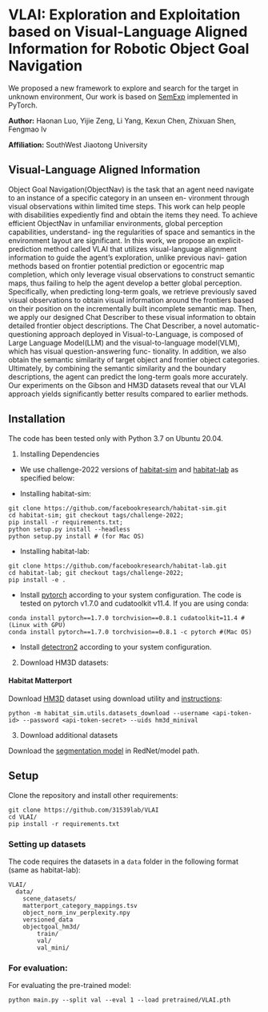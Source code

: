 # VLAI: Exploration and Exploitation based on Visual-Language Aligned Information for Robotic Object Goal Navigation

We proposed a new framework to explore and search for the target in unknown environment, Our work is based on [SemExp](https://github.com/devendrachaplot/Object-Goal-Navigation) implemented in PyTorch.

**Author:** Haonan Luo, Yijie Zeng, Li Yang, Kexun Chen, Zhixuan Shen, Fengmao lv

**Affiliation:** SouthWest Jiaotong University

## Visual-Language Aligned Information

Object Goal Navigation(ObjectNav) is the task that an agent need navigate to an instance of a specific category in an unseen en-
vironment through visual observations within limited time steps. This work can help people with disabilities expediently find and
obtain the items they need. To achieve efficient ObjectNav in unfamiliar environments, global perception capabilities, understand-
ing the regularities of space and semantics in the environment layout are significant. In this work, we propose an explicit-prediction
method called VLAI that utilizes visual-language alignment information to guide the agent’s exploration, unlike previous navi-
gation methods based on frontier potential prediction or egocentric map completion, which only leverage visual observations to
construct semantic maps, thus failing to help the agent develop a better global perception. Specifically, when predicting long-term
goals, we retrieve previously saved visual observations to obtain visual information around the frontiers based on their position on
the incrementally built incomplete semantic map. Then, we apply our designed Chat Describer to these visual information to obtain
detailed frontier object descriptions. The Chat Describer, a novel automatic-questioning approach deployed in Visual-to-Language,
is composed of Large Language Model(LLM) and the visual-to-language model(VLM), which has visual question-answering func-
tionality. In addition, we also obtain the semantic similarity of target object and frontier object categories. Ultimately, by combining
the semantic similarity and the boundary descriptions, the agent can predict the long-term goals more accurately. Our experiments
on the Gibson and HM3D datasets reveal that our VLAI approach yields significantly better results compared to earlier methods.



<!-- ## Requirements

- Ubuntu 20.04
- Python 3.8
- [habitat-lab](https://github.com/facebookresearch/habitat-lab) -->

## Installation

The code has been tested only with Python 3.7 on Ubuntu 20.04.

1. Installing Dependencies
- We use challenge-2022 versions of [habitat-sim](https://github.com/facebookresearch/habitat-sim) and [habitat-lab](https://github.com/facebookresearch/habitat-lab) as specified below:

- Installing habitat-sim:
```
git clone https://github.com/facebookresearch/habitat-sim.git
cd habitat-sim; git checkout tags/challenge-2022; 
pip install -r requirements.txt; 
python setup.py install --headless
python setup.py install # (for Mac OS)
```

- Installing habitat-lab:
```
git clone https://github.com/facebookresearch/habitat-lab.git
cd habitat-lab; git checkout tags/challenge-2022; 
pip install -e .
```

- Install [pytorch](https://pytorch.org/) according to your system configuration. The code is tested on pytorch v1.7.0 and cudatoolkit v11.4. If you are using conda:
```
conda install pytorch==1.7.0 torchvision==0.8.1 cudatoolkit=11.4 #(Linux with GPU)
conda install pytorch==1.7.0 torchvision==0.8.1 -c pytorch #(Mac OS)
```

- Install [detectron2](https://github.com/facebookresearch/detectron2/) according to your system configuration. 

2. Download HM3D datasets:

#### Habitat Matterport
Download [HM3D](https://aihabitat.org/datasets/hm3d/) dataset using download utility and [instructions](https://github.com/facebookresearch/habitat-sim/blob/089f6a41474f5470ca10222197c23693eef3a001/datasets/HM3D.md):
```
python -m habitat_sim.utils.datasets_download --username <api-token-id> --password <api-token-secret> --uids hm3d_minival
```

3. Download additional datasets

Download the [segmentation model](https://drive.google.com/file/d/1U0dS44DIPZ22nTjw0RfO431zV-lMPcvv/view?usp=share_link) in RedNet/model path.


## Setup
Clone the repository and install other requirements:
```
git clone https://github.com/31539lab/VLAI
cd VLAI/
pip install -r requirements.txt
```

### Setting up datasets
The code requires the datasets in a `data` folder in the following format (same as habitat-lab):
```
VLAI/
  data/
    scene_datasets/
    matterport_category_mappings.tsv
    object_norm_inv_perplexity.npy
    versioned_data
    objectgoal_hm3d/
        train/
        val/
        val_mini/
```


### For evaluation: 
For evaluating the pre-trained model:
```
python main.py --split val --eval 1 --load pretrained/VLAI.pth
```
